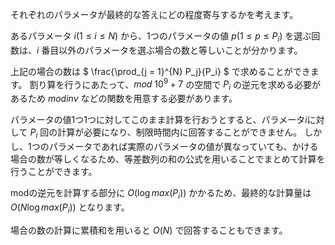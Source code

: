 それぞれのパラメータが最終的な答えにどの程度寄与するかを考えます。

あるパラメータ $i (1 \leq i \leq N)$ から、1つのパラメータの値 $p (1 \leq p \leq P_i)$ を選ぶ回数は、$i$ 番目以外のパラメータを選ぶ場合の数と等しいことが分かります。

上記の場合の数は
$
\frac{\prod_{j = 1}^{N}
P_j}{P_i}
$
で求めることができます。
割り算を行うにあたって、$mod\ 10^9+7$ の空間で $P_i$ の逆元を求める必要があるため $modinv$ などの関数を用意する必要があります。

パラメータの値1つ1つに対してこのまま計算を行おうとすると、パラメータ$i$に対して $P_i$ 回の計算が必要になり、制限時間内に回答することができません。
しかし、1つのパラメータであれば実際のパラメータの値が異なっていても、かける場合の数が等しくなるため、等差数列の和の公式を用いることでまとめて計算を行うことができます。

modの逆元を計算する部分に $O(\log{max({P_i}}))$ かかるため、最終的な計算量は $O(N\log{max({P_i}}))$ となります。

場合の数の計算に累積和を用いると $O(N)$ で回答することもできます。